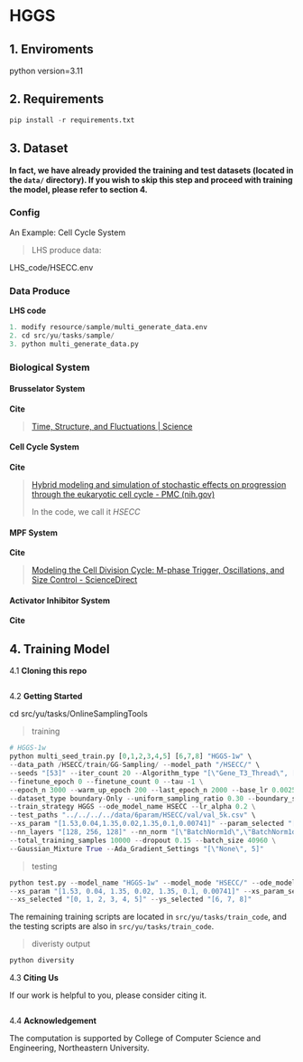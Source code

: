 # HGGS

## 1. Enviroments

python version=3.11

## 2. Requirements

```python
pip install -r requirements.txt
```

## 3. Dataset

**In fact, we have already provided the training and test datasets (located in the `data/` directory). If you wish to skip this step and proceed with training the model, please refer to section 4.**

### Config

An Example: Cell Cycle System

> LHS produce data: 

LHS_code/HSECC.env

### Data Produce

**LHS code**

```python
1. modify resource/sample/multi_generate_data.env
2. cd src/yu/tasks/sample/
3. python multi_generate_data.py
```

### Biological System

#### Brusselator System

**Cite**

> [Time, Structure, and Fluctuations | Science](https://www.science.org/doi/abs/10.1126/science.201.4358.777)

#### Cell Cycle System

**Cite**

> [Hybrid modeling and simulation of stochastic effects on progression through the eukaryotic cell cycle - PMC (nih.gov)](https://www.ncbi.nlm.nih.gov/pmc/articles/PMC3272065/)
>
> In the code, we call it *HSECC*

#### MPF System

**Cite**

> [Modeling the Cell Division Cycle: M-phase Trigger, Oscillations, and Size Control - ScienceDirect](https://www.sciencedirect.com/science/article/abs/pii/S0022519383711793)

#### Activator Inhibitor System

**Cite**

> 

## 4. Training Model

4.1 **Cloning this repo**

```python

```

4.2 **Getting Started** 

cd src/yu/tasks/OnlineSamplingTools

> training

```python
# HGGS-1w
python multi_seed_train.py [0,1,2,3,4,5] [6,7,8] "HGGS-1w" \
--data_path /HSECC/train/GG-Sampling/ --model_path "/HSECC/" \
--seeds "[53]" --iter_count 20 --Algorithm_type "[\"Gene_T3_Thread\", [6.0, 4.0], [\"A\", \"D\"]]" \
--finetune_epoch 0 --finetune_count 0 --tau -1 \
--epoch_n 3000 --warm_up_epoch 200 --last_epoch_n 2000 --base_lr 0.0025 --max_lr -1 \
--dataset_type boundary-Only --uniform_sampling_ratio 0.30 --boundary_sampling_ratio 0.20 --boundary_KNN 5 \
--train_strategy HGGS --ode_model_name HSECC --lr_alpha 0.2 \
--test_paths "../../../../data/6param/HSECC/val/val_5k.csv" \
--xs_param "[1.53,0.04,1.35,0.02,1.35,0.1,0.00741]" --param_selected "[0,1,2,3,4,5]" --xs_lb_ub "[0, 10]" \
--nn_layers "[128, 256, 128]" --nn_norm "[\"BatchNorm1d\",\"BatchNorm1d\",\"BatchNorm1d\"]" \
--total_training_samples 10000 --dropout 0.15 --batch_size 40960 \
--Gaussian_Mixture True --Ada_Gradient_Settings "[\"None\", 5]"
```

> testing

```python
python test.py --model_name "HGGS-1w" --model_mode "HSECC/" --ode_model_name "HSECC" \
--xs_param "[1.53, 0.04, 1.35, 0.02, 1.35, 0.1, 0.00741]" --xs_param_selected "[0, 1, 2, 3, 4, 5]" \
--xs_selected "[0, 1, 2, 3, 4, 5]" --ys_selected "[6, 7, 8]"
```

The remaining training scripts are located in `src/yu/tasks/train_code`, and the testing scripts are also in `src/yu/tasks/train_code`.

> diveristy output

```python
python diversity
```

4.3 **Citing Us**

If our work is helpful to you, please consider citing it.

```

```

4.4 **Acknowledgement**

The computation is supported by College of Computer Science and Engineering, Northeastern University. 

